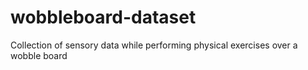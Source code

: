 # wobbleboard-dataset
Collection of sensory data while performing physical exercises over a wobble board
